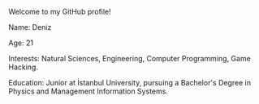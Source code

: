 Welcome to my GitHub profile!

Name: Deniz

Age: 21

Interests: Natural Sciences, Engineering, Computer Programming, Game Hacking.

Education: Junior at İstanbul University, pursuing a Bachelor's Degree in Physics and Management Information Systems.
